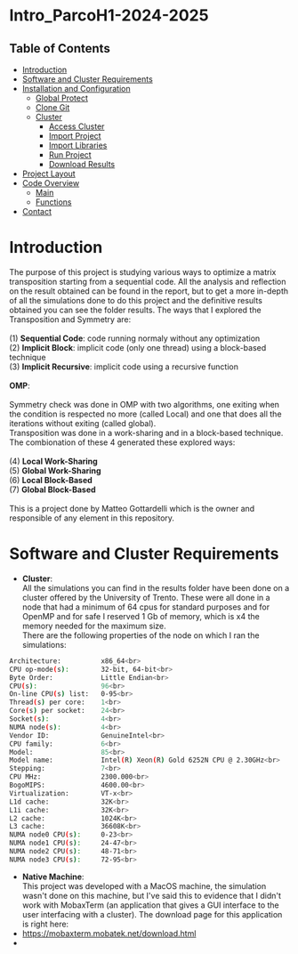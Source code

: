 # Intro_ParcoH1-2024-2025

## Table of Contents
- [Introduction](#introduction)
- [Software and Cluster Requirements](#software-and-cluster-requirements)
- [Installation and Configuration](#installation-and-configuration)
  - [Global Protect](#global-protect)
  - [Clone Git](#clone-git)
  - [Cluster](#cluster)
    - [Access Cluster](#access-cluster)
    - [Import Project](#import-project)
    - [Import Libraries](#import-libraries)
    - [Run Project](#import-libraries)
    - [Download Results](#download-results)
- [Project Layout](#project-layout)
- [Code Overview](#code-overview)
  - [Main](#main)
  - [Functions](#functions)
- [Contact](#contact)
  

# Introduction

The purpose of this project is studying various ways to optimize a matrix transposition starting from a sequential code. All the analysis and reflection on the result obtained can be found in the report, but to get a more in-depth of all the simulations done to do this project and the definitive results obtained you can see the folder results. The ways that I explored the Transposition and Symmetry are:<br><br>
(1) **Sequential Code**: code running normaly without any optimization<br>
(2) **Implicit Block**: implicit code (only one thread) using a block-based technique<br>
(3) **Implicit Recursive**: implicit code using a recursive function<br><br>
**OMP**:<br><br>
Symmetry check was done in OMP with two algorithms, one exiting when the condition is respected no more (called Local) and one that does all the iterations without exiting (called global).<br>
Transposition was done in a work-sharing and in a block-based technique.<br>
The combionation of these 4 generated these explored ways:<br><br>
(4) **Local Work-Sharing**<br>
(5) **Global Work-Sharing**<br>
(6) **Local Block-Based**<br>
(7) **Global Block-Based**<br><br>
This is a project done by Matteo Gottardelli which is the owner and responsible of any element in this repository.<br>

# Software and Cluster Requirements
- **Cluster**:<br>
All the simulations you can find in the results folder have been done on a cluster offered by the University of Trento. These were all done in a node that had a minimum of 64 cpus for standard purposes and for OpenMP and for safe I reserved 1 Gb of memory, which is x4 the memory needed for the maximum size.<br>
There are the following properties of the node on which I ran the simulations:<br>
```bash
Architecture:          x86_64<br>
CPU op-mode(s):        32-bit, 64-bit<br>
Byte Order:            Little Endian<br>
CPU(s):                96<br>
On-line CPU(s) list:   0-95<br>
Thread(s) per core:    1<br>
Core(s) per socket:    24<br>
Socket(s):             4<br>
NUMA node(s):          4<br>
Vendor ID:             GenuineIntel<br>
CPU family:            6<br>
Model:                 85<br>
Model name:            Intel(R) Xeon(R) Gold 6252N CPU @ 2.30GHz<br>
Stepping:              7<br>
CPU MHz:               2300.000<br>
BogoMIPS:              4600.00<br>
Virtualization:        VT-x<br>
L1d cache:             32K<br>
L1i cache:             32K<br>
L2 cache:              1024K<br>
L3 cache:              36608K<br>
NUMA node0 CPU(s):     0-23<br>
NUMA node1 CPU(s):     24-47<br>
NUMA node2 CPU(s):     48-71<br>
NUMA node3 CPU(s):     72-95<br>
```
- **Native Machine**:<br>
This project was developed with a MacOS machine, the simulation wasn't done on this machine, but I've said this to evidence that I didn't work with MobaxTerm (an application that gives a GUI interface to the user interfacing with a cluster). The download page for this application is right here:<li>https://mobaxterm.mobatek.net/download.html<li>

